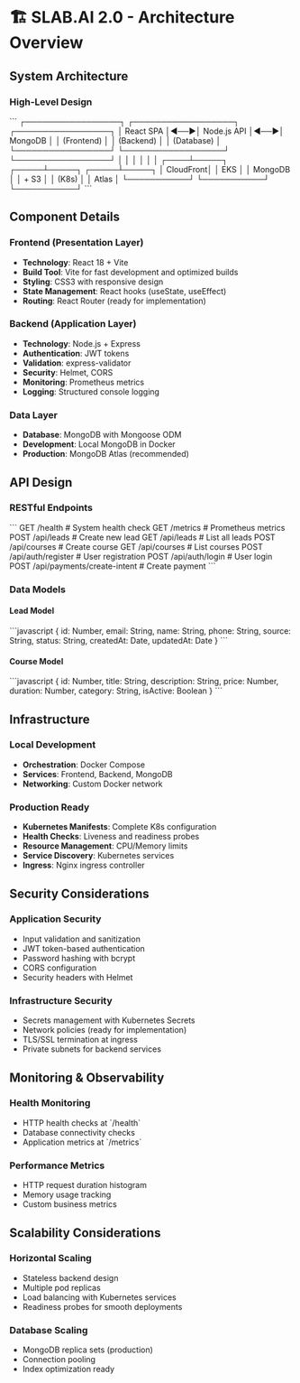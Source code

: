 # 🏗️ SLAB.AI 2.0 - Architecture Overview

## System Architecture

### High-Level Design
\`\`\`
┌─────────────────┐    ┌──────────────────┐    ┌─────────────────┐
│   React SPA     │◄──►│   Node.js API    │◄──►│   MongoDB       │
│   (Frontend)    │    │   (Backend)      │    │   (Database)    │
└─────────────────┘    └──────────────────┘    └─────────────────┘
         │                       │                       │
         │                       │                       │
    ┌────┴─────┐           ┌─────┴─────┐           ┌─────┴─────┐
    │ CloudFront│           │   EKS     │           │ MongoDB  │
    │ + S3      │           │ (K8s)     │           │  Atlas   │
    └───────────┘           └───────────┘           └───────────┘
\`\`\`

## Component Details

### Frontend (Presentation Layer)
- **Technology**: React 18 + Vite
- **Build Tool**: Vite for fast development and optimized builds
- **Styling**: CSS3 with responsive design
- **State Management**: React hooks (useState, useEffect)
- **Routing**: React Router (ready for implementation)

### Backend (Application Layer)
- **Technology**: Node.js + Express
- **Authentication**: JWT tokens
- **Validation**: express-validator
- **Security**: Helmet, CORS
- **Monitoring**: Prometheus metrics
- **Logging**: Structured console logging

### Data Layer
- **Database**: MongoDB with Mongoose ODM
- **Development**: Local MongoDB in Docker
- **Production**: MongoDB Atlas (recommended)

## API Design

### RESTful Endpoints
\`\`\`
GET    /health                    # System health check
GET    /metrics                   # Prometheus metrics
POST   /api/leads                 # Create new lead
GET    /api/leads                 # List all leads
POST   /api/courses               # Create course
GET    /api/courses               # List courses
POST   /api/auth/register         # User registration
POST   /api/auth/login            # User login
POST   /api/payments/create-intent # Create payment
\`\`\`

### Data Models

#### Lead Model
\`\`\`javascript
{
  id: Number,
  email: String,
  name: String,
  phone: String,
  source: String,
  status: String,
  createdAt: Date,
  updatedAt: Date
}
\`\`\`

#### Course Model
\`\`\`javascript
{
  id: Number,
  title: String,
  description: String,
  price: Number,
  duration: Number,
  category: String,
  isActive: Boolean
}
\`\`\`

## Infrastructure

### Local Development
- **Orchestration**: Docker Compose
- **Services**: Frontend, Backend, MongoDB
- **Networking**: Custom Docker network

### Production Ready
- **Kubernetes Manifests**: Complete K8s configuration
- **Health Checks**: Liveness and readiness probes
- **Resource Management**: CPU/Memory limits
- **Service Discovery**: Kubernetes services
- **Ingress**: Nginx ingress controller

## Security Considerations

### Application Security
- Input validation and sanitization
- JWT token-based authentication
- Password hashing with bcrypt
- CORS configuration
- Security headers with Helmet

### Infrastructure Security
- Secrets management with Kubernetes Secrets
- Network policies (ready for implementation)
- TLS/SSL termination at ingress
- Private subnets for backend services

## Monitoring & Observability

### Health Monitoring
- HTTP health checks at \`/health\`
- Database connectivity checks
- Application metrics at \`/metrics\`

### Performance Metrics
- HTTP request duration histogram
- Memory usage tracking
- Custom business metrics

## Scalability Considerations

### Horizontal Scaling
- Stateless backend design
- Multiple pod replicas
- Load balancing with Kubernetes services
- Readiness probes for smooth deployments

### Database Scaling
- MongoDB replica sets (production)
- Connection pooling
- Index optimization ready
